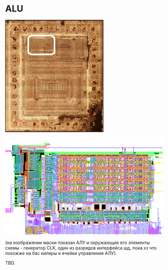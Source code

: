 # ALU

![locator_alu](../imgstore/locator_alu.jpg)

![topleft](../imgstore/topleft.png)

(на изображении маски показан АЛУ и окружающие его элементы схемы - генератор CLK, один из разрядов интерфейса шд, пока хз что похожже на бас киперы и ячейки управления АЛУ).

TBD.
